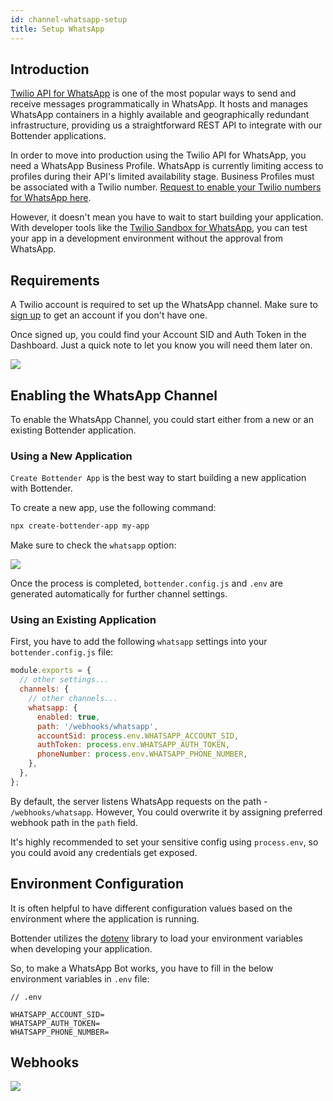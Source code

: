 ```yaml
---
id: channel-whatsapp-setup
title: Setup WhatsApp
---
```


## Introduction

[Twilio API for WhatsApp](https://www.twilio.com/whatsapp) is one of the most popular ways to send and receive messages programmatically in WhatsApp. It hosts and manages WhatsApp containers in a highly available and geographically redundant infrastructure, providing us a straightforward REST API to integrate with our Bottender applications.

In order to move into production using the Twilio API for WhatsApp, you need a WhatsApp Business Profile. WhatsApp is currently limiting access to profiles during their API's limited availability stage. Business Profiles must be associated with a Twilio number. [Request to enable your Twilio numbers for WhatsApp here](https://www.twilio.com/whatsapp/request-access).

However, it doesn't mean you have to wait to start building your application. With developer tools like the [Twilio Sandbox for WhatsApp](https://www.twilio.com/console/sms/whatsapp/sandbox), you can test your app in a development environment without the approval from WhatsApp.

## Requirements

A Twilio account is required to set up the WhatsApp channel. Make sure to [sign up](https://www.twilio.com/try-twilio) to get an account if you don't have one.

Once signed up, you could find your Account SID and Auth Token in the Dashboard. Just a quick note to let you know you will need them later on.

![](https://user-images.githubusercontent.com/3382565/75419061-f41cee00-596f-11ea-88a0-0586a2c082e3.png)

## Enabling the WhatsApp Channel

To enable the WhatsApp Channel, you could start either from a new or an existing Bottender application.

### Using a New Application

`Create Bottender App` is the best way to start building a new application with Bottender.

To create a new app, use the following command:

```sh
npx create-bottender-app my-app
```

Make sure to check the `whatsapp` option:

![](https://user-images.githubusercontent.com/3382565/75420500-1a905880-5973-11ea-80ed-623807855b70.png)

Once the process is completed, `bottender.config.js` and `.env` are generated automatically for further channel settings.

### Using an Existing Application

First, you have to add the following `whatsapp` settings into your `bottender.config.js` file:

```js
module.exports = {
  // other settings...
  channels: {
    // other channels...
    whatsapp: {
      enabled: true,
      path: '/webhooks/whatsapp',
      accountSid: process.env.WHATSAPP_ACCOUNT_SID,
      authToken: process.env.WHATSAPP_AUTH_TOKEN,
      phoneNumber: process.env.WHATSAPP_PHONE_NUMBER,
    },
  },
};
```

By default, the server listens WhatsApp requests on the path - `/webhooks/whatsapp`. However, You could overwrite it by assigning preferred webhook path in the `path` field.

It's highly recommended to set your sensitive config using `process.env`, so you could avoid any credentials get exposed.

## Environment Configuration

It is often helpful to have different configuration values based on the environment where the application is running.

Bottender utilizes the [dotenv](https://www.npmjs.com/package/dotenv) library to load your environment variables when developing your application.

So, to make a WhatsApp Bot works, you have to fill in the below environment variables in `.env` file:

```
// .env

WHATSAPP_ACCOUNT_SID=
WHATSAPP_AUTH_TOKEN=
WHATSAPP_PHONE_NUMBER=
```

## Webhooks

![](https://user-images.githubusercontent.com/3382565/75419069-f8490b80-596f-11ea-99d2-2b2bec96ff7a.png)
